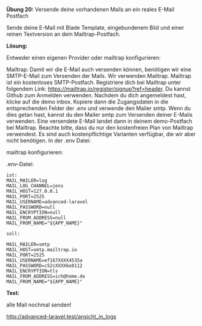 **Übung 20:** Versende deine vorhandenen Mails an ein reales E-Mail Postfach

Sende deine E-Mail mit Blade Template, 
eingebundenem Bild und einer reinen Textversion an dein Mailtrap-Postfach.

**Lösung:**

Entweder einen eigenen Provider oder mailtrap konfigurieren:

Mailtrap:
Damit wir die E-Mail auch versenden können, benötigen wir eine SMTP-E-Mail zum Versenden der Mails. Wir verwenden Mailtrap. Mailtrap ist ein kostenloses SMTP-Postfach. Registriere dich bei Mailtrap unter folgendem Link: https://mailtrap.io/register/signup?ref=header. Du kannst Github zum Anmelden verwenden. Nachdem du dich angemeldest hast, klicke auf die demo inbox. Kopiere dann die Zugangsdaten in die entsprechenden Felder der .env und verwende den Mailer smtp. Wenn du dies getan hast, kannst du den Mailer smtp zum Versenden deiner E-Mails verwenden. Eine versendete E-Mail landet dann in deinem demo-Postfach bei Mailtrap. Beachte bitte, dass du nur den kostenfreien Plan von Mailtrap verwendest. Es sind auch kostenpflichtige Varianten verfügbar, die wir aber nicht benötigen. 
In der .env Datei:



mailtrap konfigurieren:

.env-Datei:

```
ist:
MAIL_MAILER=log
MAIL_LOG_CHANNEL=jens
MAIL_HOST=127.0.0.1
MAIL_PORT=2525
MAIL_USERNAME=advanced-laravel
MAIL_PASSWORD=null
MAIL_ENCRYPTION=null
MAIL_FROM_ADDRESS=null
MAIL_FROM_NAME="${APP_NAME}"

soll:

MAIL_MAILER=smtp
MAIL_HOST=smtp.mailtrap.io
MAIL_PORT=2525
MAIL_USERNAME=ef167XXXX4535a
MAIL_PASSWORD=c52cXXXX6e8112
MAIL_ENCRYPTION=tls
MAIL_FROM_ADDRESS=ich@home.de
MAIL_FROM_NAME="${APP_NAME}"

```

**Test:**

alle Mail nochmal senden!

http://advanced-laravel.test/ansicht_in_logs

